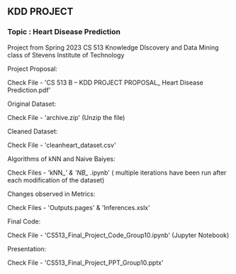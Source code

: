 ## KDD PROJECT ##
### Topic : Heart Disease Prediction ###


Project from Spring 2023 CS 513 Knowledge DIscovery and Data Mining class of Stevens Institute of Technology


Project Proposal:

Check File - 'CS 513 B – KDD PROJECT PROPOSAL_ Heart Disease Prediction.pdf'


Original Dataset:

Check File - 'archive.zip' (Unzip the file)


Cleaned Dataset:

Check File - 'cleanheart_dataset.csv'


Algorithms of kNN and Naive Baiyes:

Check Files - 'kNN_*' & 'NB_* .ipynb' ( multiple iterations have been run after each modification of the dataset)


Changes observed in Metrics:

Check Files - 'Outputs.pages' & 'Inferences.xslx'


Final Code:

Check File - 'CS513_Final_Project_Code_Group10.ipynb' (Jupyter Notebook)


Presentation:

Check File - 'CS513_Final_Project_PPT_Group10.pptx'
